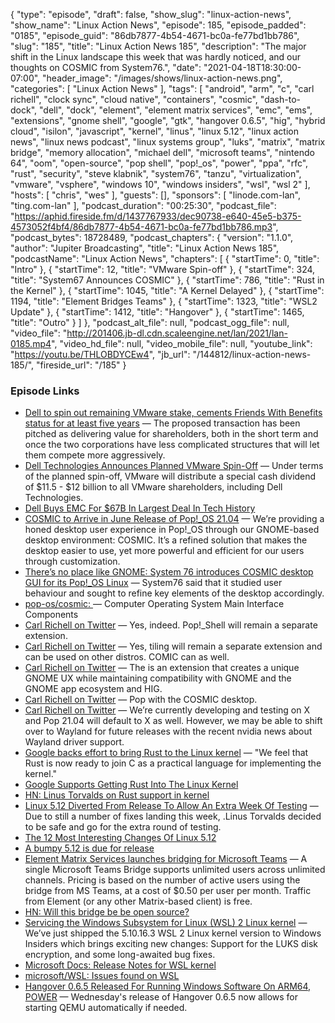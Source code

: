 {
  "type": "episode",
  "draft": false,
  "show_slug": "linux-action-news",
  "show_name": "Linux Action News",
  "episode": 185,
  "episode_padded": "0185",
  "episode_guid": "86db7877-4b54-4671-bc0a-fe77bd1bb786",
  "slug": "185",
  "title": "Linux Action News 185",
  "description": "The major shift in the Linux landscape this week that was hardly noticed, and our thoughts on COSMIC from System76.",
  "date": "2021-04-18T18:30:00-07:00",
  "header_image": "/images/shows/linux-action-news.png",
  "categories": [
    "Linux Action News"
  ],
  "tags": [
    "android",
    "arm",
    "c",
    "carl richell",
    "clock sync",
    "cloud native",
    "containers",
    "cosmic",
    "dash-to-dock",
    "dell",
    "dock",
    "element",
    "element matrix services",
    "emc",
    "ems",
    "extensions",
    "gnome shell",
    "google",
    "gtk",
    "hangover 0.6.5",
    "hig",
    "hybrid cloud",
    "isilon",
    "javascript",
    "kernel",
    "linus",
    "linux 5.12",
    "linux action news",
    "linux news podcast",
    "linux systems group",
    "luks",
    "matrix",
    "matrix bridge",
    "memory allocation",
    "michael dell",
    "microsoft teams",
    "nintendo 64",
    "oom",
    "open-source",
    "pop shell",
    "pop!_os",
    "power",
    "ppa",
    "rfc",
    "rust",
    "security",
    "steve klabnik",
    "system76",
    "tanzu",
    "virtualization",
    "vmware",
    "vsphere",
    "windows 10",
    "windows insiders",
    "wsl",
    "wsl 2"
  ],
  "hosts": [
    "chris",
    "wes"
  ],
  "guests": [],
  "sponsors": [
    "linode.com-lan",
    "ting.com-lan"
  ],
  "podcast_duration": "00:25:30",
  "podcast_file": "https://aphid.fireside.fm/d/1437767933/dec90738-e640-45e5-b375-4573052f4bf4/86db7877-4b54-4671-bc0a-fe77bd1bb786.mp3",
  "podcast_bytes": 18728489,
  "podcast_chapters": {
    "version": "1.1.0",
    "author": "Jupiter Broadcasting",
    "title": "Linux Action News 185",
    "podcastName": "Linux Action News",
    "chapters": [
      {
        "startTime": 0,
        "title": "Intro"
      },
      {
        "startTime": 12,
        "title": "VMware Spin-off"
      },
      {
        "startTime": 324,
        "title": "System67 Announces COSMIC"
      },
      {
        "startTime": 786,
        "title": "Rust in the Kernel"
      },
      {
        "startTime": 1045,
        "title": "A Kernel Delayed"
      },
      {
        "startTime": 1194,
        "title": "Element Bridges Teams"
      },
      {
        "startTime": 1323,
        "title": "WSL2 Update"
      },
      {
        "startTime": 1412,
        "title": "Hangover"
      },
      {
        "startTime": 1465,
        "title": "Outro"
      }
    ]
  },
  "podcast_alt_file": null,
  "podcast_ogg_file": null,
  "video_file": "http://201406.jb-dl.cdn.scaleengine.net/lan/2021/lan-0185.mp4",
  "video_hd_file": null,
  "video_mobile_file": null,
  "youtube_link": "https://youtu.be/THLOBDYCEw4",
  "jb_url": "/144812/linux-action-news-185/",
  "fireside_url": "/185"
}


### Episode Links

  * [Dell to spin out remaining VMware stake, cements Friends With Benefits status for at least five years](https://www.theregister.com/2021/04/15/dell_spins_out_vmware/ "Dell to spin out remaining VMware stake, cements Friends With Benefits status for at least five years") — The proposed transaction has been pitched as delivering value for shareholders, both in the short term and once the two corporations have less complicated structures that will let them compete more aggressively. 
  * [Dell Technologies Announces Planned VMware Spin-Off](https://corporate.delltechnologies.com/en-us/newsroom/announcements/detailpage.press-releases~usa~2021~04~april-14th-2021-announcement.htm#/filter-on/Country:en-us "Dell Technologies Announces Planned VMware Spin-Off") — Under terms of the planned spin-off, VMware will distribute a special cash dividend of $11.5 - $12 billion to all VMware shareholders, including Dell Technologies. 
  * [Dell Buys EMC For $67B In Largest Deal In Tech History](https://techcrunch.com/2015/10/12/dell-buys-emc-for-67b-in-largest-deal-in-tech-history/ "Dell Buys EMC For $67B In Largest Deal In Tech History")
  * [COSMIC to Arrive in June Release of Pop!_OS 21.04](https://blog.system76.com/post/648371526931038208/cosmic-to-arrive-in-june-release-of-popos-2104 "COSMIC to Arrive in June Release of Pop!_OS 21.04") — We’re providing a honed desktop user experience in Pop!_OS through our GNOME-based desktop environment: COSMIC. It’s a refined solution that makes the desktop easier to use, yet more powerful and efficient for our users through customization. 
  * [There’s no place like GNOME: System 76 introduces COSMIC desktop GUI for its Pop!_OS Linux](https://www.theregister.com/2021/04/14/system_76_introduces_cosmic_desktop/ "There’s no place like GNOME: System 76 introduces COSMIC desktop GUI for its Pop!_OS Linux") — System76 said that it studied user behaviour and sought to refine key elements of the desktop accordingly. 
  * [pop-os/cosmic: ](https://github.com/pop-os/cosmic "pop-os/cosmic: ") — Computer Operating System Main Interface Components 
  * [Carl Richell on Twitter](https://twitter.com/carlrichell/status/1382769371068592129?s=28 "Carl Richell on Twitter") — Yes, indeed. Pop!_Shell will remain a separate extension.
  * [Carl Richell on Twitter](https://twitter.com/carlrichell/status/1382300129948962818?s=28 "Carl Richell on Twitter") — Yes, tiling will remain a separate extension and can be used on other distros. COMIC can as well. 
  * [Carl Richell on Twitter](https://twitter.com/carlrichell/status/1382167164497514498?s=28 "Carl Richell on Twitter") — The is an extension that creates a unique GNOME UX while maintaining compatibility with GNOME and the GNOME app ecosystem and HIG. 
  * [Carl Richell on Twitter](https://twitter.com/carlrichell/status/1382092942668668928?s=28 "Carl Richell on Twitter") — Pop with the COSMIC desktop. 
  * [Carl Richell on Twitter](https://twitter.com/carlrichell/status/1382045073198739463?s=28 "Carl Richell on Twitter") — We’re currently developing and testing on X and Pop 21.04 will default to X as well. However, we may be able to shift over to Wayland for future releases with the recent nvidia news about Wayland driver support. 
  * [Google backs effort to bring Rust to the Linux kernel](https://www.zdnet.com/article/google-backs-effort-to-bring-rust-to-the-linux-kernel/ "Google backs effort to bring Rust to the Linux kernel") — "We feel that Rust is now ready to join C as a practical language for implementing the kernel." 
  * [Google Supports Getting Rust Into The Linux Kernel](https://www.phoronix.com/scan.php?page=news_item&px=Google-Supports-Rust-Kernel "Google Supports Getting Rust Into The Linux Kernel")
  * [HN: Linus Torvalds on Rust support in kernel](https://news.ycombinator.com/item?id=26831841 "HN: Linus Torvalds on Rust support in kernel")
  * [Linux 5.12 Diverted From Release To Allow An Extra Week Of Testing](https://www.phoronix.com/scan.php?page=news_item&px=Linux-5.12-rc8 "Linux 5.12 Diverted From Release To Allow An Extra Week Of Testing") — Due to still a number of fixes landing this week, .Linus Torvalds decided to be safe and go for the extra round of testing. 
  * [The 12 Most Interesting Changes Of Linux 5.12](https://www.phoronix.com/scan.php?page=news_item&px=Linux-5.12-Top-Features "The 12 Most Interesting Changes Of Linux 5.12")
  * [A bumpy 5.12 is due for release](https://www.phoronix.com/scan.php?page=news_item&px=Linux-5.12-rc7-Released "A bumpy 5.12 is due for release")
  * [Element Matrix Services launches bridging for Microsoft Teams](https://element.io/blog/ems-launches-bridging-for-microsoft-teams/ "Element Matrix Services launches bridging for Microsoft Teams") — A single Microsoft Teams Bridge supports unlimited users across unlimited channels. Pricing is based on the number of active users using the bridge from MS Teams, at a cost of $0.50 per user per month. Traffic from Element (or any other Matrix-based client) is free. 
  * [HN: Will this bridge be be open source?](https://news.ycombinator.com/item?id=26827287 "HN: Will this bridge be be open source?")
  * [Servicing the Windows Subsystem for Linux (WSL) 2 Linux kernel](https://devblogs.microsoft.com/commandline/servicing-the-windows-subsystem-for-linux-wsl-2-linux-kernel/ "Servicing the Windows Subsystem for Linux \(WSL\) 2 Linux kernel") — We’ve just shipped the 5.10.16.3 WSL 2 Linux kernel version to Windows Insiders which brings exciting new changes: Support for the LUKS disk encryption, and some long-awaited bug fixes. 
  * [Microsoft Docs: Release Notes for WSL kernel ](https://docs.microsoft.com/en-us/windows/wsl/kernel-release-notes "Microsoft Docs: Release Notes for WSL kernel ")
  * [microsoft/WSL: Issues found on WSL](https://github.com/microsoft/wsl "microsoft/WSL: Issues found on WSL")
  * [Hangover 0.6.5 Released For Running Windows Software On ARM64, POWER](https://www.phoronix.com/scan.php?page=news_item&px=Hangover-0.6.5-Released "Hangover 0.6.5 Released For Running Windows Software On ARM64, POWER") — Wednesday's release of Hangover 0.6.5 now allows for starting QEMU automatically if needed.


